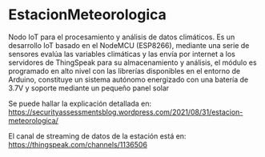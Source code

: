 # EstacionMeteorologica
Nodo IoT para el procesamiento y análisis de datos climáticos.
Es un desarrollo IoT basado en el NodeMCU (ESP8266), mediante una serie de sensores evalúa las variables climáticas y las envía por internet a los servidores de ThingSpeak para su almacenamiento y análisis, el módulo es programado en alto nivel con las librerías disponibles en el entorno de Arduino, constituye un sistema autónomo energizado con una batería de 3.7V y soporte mediante un pequeño panel solar

Se puede hallar la explicación detallada en:
https://securityassessmentsblog.wordpress.com/2021/08/31/estacion-meteorologica/

El canal de streaming de datos de la estación está en:
https://thingspeak.com/channels/1136506
